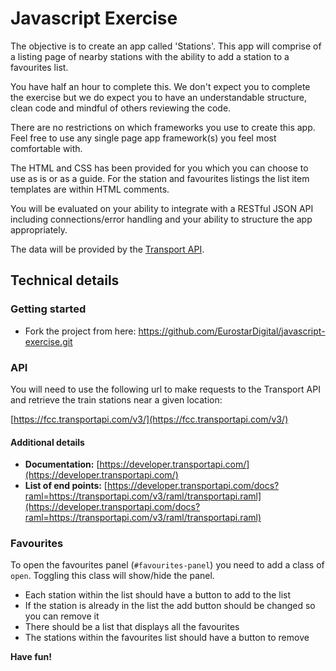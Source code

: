 # Javascript Exercise
The objective is to create an app called 'Stations'. This app will comprise of a listing page of nearby stations with the ability to add a station to a favourites list.

You have half an hour to complete this. We don't expect you to complete the exercise but we do expect you to have an understandable structure, clean code and mindful of others reviewing the code.

There are no restrictions on which frameworks you use to create this app. Feel free to use any single page app framework(s) you feel most comfortable with.

The HTML and CSS has been provided for you which you can choose to use as is or as a guide. For the station and favourites listings the list item templates are within HTML comments.

You will be evaluated on your ability to integrate with a RESTful JSON API including connections/error handling and your ability to structure the app appropriately.

The data will be provided by the [Transport API](https://www.transportapi.com/).

## Technical details

### Getting started
* Fork the project from here: https://github.com/EurostarDigital/javascript-exercise.git

### API

You will need to use the following url to make requests to the Transport API and retrieve the train stations near a given location:

[https://fcc.transportapi.com/v3/](https://fcc.transportapi.com/v3/)

#### Additional details

- **Documentation:** [https://developer.transportapi.com/](https://developer.transportapi.com/)
- **List of end points:** [https://developer.transportapi.com/docs?raml=https://transportapi.com/v3/raml/transportapi.raml](https://developer.transportapi.com/docs?raml=https://transportapi.com/v3/raml/transportapi.raml)

### Favourites

To open the favourites panel (```#favourites-panel```) you need to add a class of ```open```. Toggling this class will show/hide the panel.

* Each station within the list should have a button to add to the list
* If the station is already in the list the add button should be changed so you can remove it
* There should be a list that displays all the favourites
* The stations within the favourites list should have a button to remove

**Have fun!**
